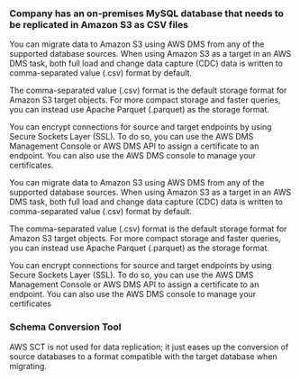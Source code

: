 ### Company has an on-premises MySQL database that needs to be replicated in Amazon S3 as CSV files

You can migrate data to Amazon S3 using AWS DMS from any of the supported database sources. When using Amazon S3 as a target in an AWS DMS task, both full load and change data capture (CDC) data is written to comma-separated value (.csv) format by default.

The comma-separated value (.csv) format is the default storage format for Amazon S3 target objects. For more compact storage and faster queries, you can instead use Apache Parquet (.parquet) as the storage format.


You can encrypt connections for source and target endpoints by using Secure Sockets Layer (SSL). To do so, you can use the AWS DMS Management Console or AWS DMS API to assign a certificate to an endpoint. You can also use the AWS DMS console to manage your certificates.


You can migrate data to Amazon S3 using AWS DMS from any of the supported database sources. When using Amazon S3 as a target in an AWS DMS task, both full load and change data capture (CDC) data is written to comma-separated value (.csv) format by default.

The comma-separated value (.csv) format is the default storage format for Amazon S3 target objects. For more compact storage and faster queries, you can instead use Apache Parquet (.parquet) as the storage format.

You can encrypt connections for source and target endpoints by using Secure Sockets Layer (SSL). To do so, you can use the AWS DMS Management Console or AWS DMS API to assign a certificate to an endpoint. You can also use the AWS DMS console to manage your certificates


### Schema Conversion Tool
AWS SCT is not used for data replication; it just eases up the conversion of source databases to a format compatible with the target database when migrating.

